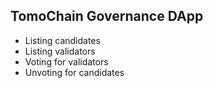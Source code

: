 ## TomoChain Governance DApp

- Listing candidates
- Listing validators
- Voting for validators
- Unvoting for candidates

